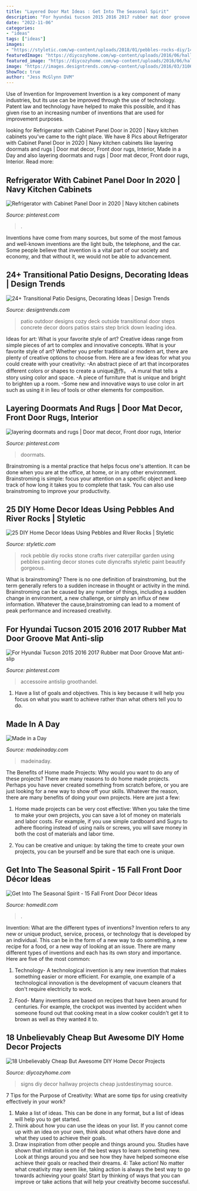 ```yaml
---
title: "Layered Door Mat Ideas : Get Into The Seasonal Spirit"
description: "For hyundai tucson 2015 2016 2017 rubber mat door groove mat anti-slip"
date: "2022-11-06"
categories:
- "ideas"
tags: ["ideas"]
images:
- "https://styletic.com/wp-content/uploads/2018/01/pebbles-rocks-diy/14-pebbles-rocks-diy-ideas-tutorials.jpg"
featuredImage: "https://diycozyhome.com/wp-content/uploads/2016/06/hallway-signs.jpg"
featured_image: "https://diycozyhome.com/wp-content/uploads/2016/06/hallway-signs.jpg"
image: "https://images.designtrends.com/wp-content/uploads/2016/03/31062701/Cozy-Outdoor-Patio-Designs.jpg"
ShowToc: true
author: "Jess McGlynn DVM"
---
```



Use of Invention for Improvement
Invention is a key component of many industries, but its use can be improved through the use of technology. Patent law and technology have helped to make this possible, and it has given rise to an increasing number of inventions that are used for improvement purposes.

	

		
looking for Refrigerator with Cabinet Panel Door in 2020 | Navy kitchen cabinets you've came to the right place. We have 8 Pics about Refrigerator with Cabinet Panel Door in 2020 | Navy kitchen cabinets like layering doormats and rugs | Door mat decor, Front door rugs, Interior, Made in a Day and also layering doormats and rugs | Door mat decor, Front door rugs, Interior. Read more:
		
    
## Refrigerator With Cabinet Panel Door In 2020 | Navy Kitchen Cabinets

<img loading=lazy src="https://i.pinimg.com/736x/ab/b5/b7/abb5b777172a4d068f1d6e4edccfd179.jpg" onerror="this.onerror=null;this.src='https://tse1.mm.bing.net/th?id=OIP.Sf4yjqVxQEtpR0jH0LRoCgHaLH&amp;pid=15.1';" alt="Refrigerator with Cabinet Panel Door in 2020 | Navy kitchen cabinets">

_Source: pinterest.com_

>. 

	

Inventions have come from many sources, but some of the most famous and well-known inventions are the light bulb, the telephone, and the car. Some people believe that invention is a vital part of our society and economy, and that without it, we would not be able to advancement.

    
## 24+ Transitional Patio Designs, Decorating Ideas | Design Trends

<img loading=lazy src="https://images.designtrends.com/wp-content/uploads/2016/03/31062701/Cozy-Outdoor-Patio-Designs.jpg" onerror="this.onerror=null;this.src='https://tse3.mm.bing.net/th?id=OIP.pcO-AgcWfA08VPHFFkzfBQHaE8&amp;pid=15.1';" alt="24+ Transitional Patio Designs, Decorating Ideas | Design Trends">

_Source: designtrends.com_

>patio outdoor designs cozy deck outside transitional door steps concrete decor doors patios stairs step brick down leading idea. 

	

Ideas for art: What is your favorite style of art?
Creative ideas range from simple pieces of art to complex and innovative concepts. What is your favorite style of art? Whether you prefer traditional or modern art, there are plenty of creative options to choose from. Here are a few ideas for what you could create with your creativity: 
-An abstract piece of art that incorporates different colors or shapes to create a unique造作。
-A mural that tells a story using color and space.
-A piece of furniture that is unique and bright to brighten up a room.
-Some new and innovative ways to use color in art such as using it in lieu of tools or other elements for composition.

    
## Layering Doormats And Rugs | Door Mat Decor, Front Door Rugs, Interior

<img loading=lazy src="https://i.pinimg.com/736x/b8/1b/2c/b81b2caf6f780e0de5c3a20ae8147bac.jpg" onerror="this.onerror=null;this.src='https://tse3.mm.bing.net/th?id=OIP.B6KdGU240jCHW_Fh7IlBjAHaLH&amp;pid=15.1';" alt="layering doormats and rugs | Door mat decor, Front door rugs, Interior">

_Source: pinterest.com_

>doormats. 

	

Brainstroming is a mental practice that helps focus one's attention. It can be done when you are at the office, at home, or in any other environment. Brainstroming is simple: focus your attention on a specific object and keep track of how long it takes you to complete that task. You can also use brainstroming to improve your productivity.

    
## 25 DIY Home Decor Ideas Using Pebbles And River Rocks | Styletic

<img loading=lazy src="https://styletic.com/wp-content/uploads/2018/01/pebbles-rocks-diy/14-pebbles-rocks-diy-ideas-tutorials.jpg" onerror="this.onerror=null;this.src='https://tse4.mm.bing.net/th?id=OIP.qngsfwwdRc187osY3WiS_gHaNo&amp;pid=15.1';" alt="25 DIY Home Decor Ideas Using Pebbles and River Rocks | Styletic">

_Source: styletic.com_

>rock pebble diy rocks stone crafts river caterpillar garden using pebbles painting decor stones cute diyncrafts styletic paint beautify gorgeous. 

	

What is brainstroming?
There is no one definition of brainstroming, but the term generally refers to a sudden increase in thought or activity in the mind. Brainstroming can be caused by any number of things, including a sudden change in environment, a new challenge, or simply an influx of new information. Whatever the cause,brainstroming can lead to a moment of peak performance and increased creativity.

    
## For Hyundai Tucson 2015 2016 2017 Rubber Mat Door Groove Mat Anti-slip

<img loading=lazy src="https://i.pinimg.com/736x/63/0d/09/630d09ee3e0eeac2fd6667e21f0bea9c.jpg" onerror="this.onerror=null;this.src='https://tse4.mm.bing.net/th?id=OIP.UaYHC1iMECtm7TAxGp4wSgHaHa&amp;pid=15.1';" alt="For Hyundai Tucson 2015 2016 2017 Rubber mat Door Groove Mat anti-slip">

_Source: pinterest.com_

>accessoire antislip groothandel. 

	

1. Have a list of goals and objectives. This is key because it will help you focus on what you want to achieve rather than what others tell you to do.

    
## Made In A Day

<img loading=lazy src="https://madeinaday.com/wp-content/uploads/2018/08/Seasonal-Wispy-Wreaths-Fall-to-Winter.jpg" onerror="this.onerror=null;this.src='https://tse2.mm.bing.net/th?id=OIP.ii2OCNFT93bm_f_cqFUXUwHaNl&amp;pid=15.1';" alt="Made in a Day">

_Source: madeinaday.com_

>madeinaday. 

	

The Benefits of Home made Projects: Why would you want to do any of these projects?
There are many reasons to do home made projects. Perhaps you have never created something from scratch before, or you are just looking for a new way to show off your skills. Whatever the reason, there are many benefits of doing your own projects. Here are just a few: 
1. Home made projects can be very cost effective: When you take the time to make your own projects, you can save a lot of money on materials and labor costs. For example, if you use simple cardboard and Sugru to adhere flooring instead of using nails or screws, you will save money in both the cost of materials and labor time. 

2. You can be creative and unique: by taking the time to create your own projects, you can be yourself and be sure that each one is unique.

    
## Get Into The Seasonal Spirit - 15 Fall Front Door Décor Ideas

<img loading=lazy src="https://cdn.homedit.com/wp-content/uploads/2013/09/beautiful-fall-front-door-design.jpg" onerror="this.onerror=null;this.src='https://tse1.mm.bing.net/th?id=OIP.KbKg2ZpNaPlE9IUtRz-tVQHaJ6&amp;pid=15.1';" alt="Get Into The Seasonal Spirit - 15 Fall Front Door Décor Ideas">

_Source: homedit.com_

>. 

	

Invention: What are the different types of inventions?
Invention refers to any new or unique product, service, process, or technology that is developed by an individual. This can be in the form of a new way to do something, a new recipe for a food, or a new way of looking at an issue. There are many different types of inventions and each has its own story and importance. Here are five of the most common:
1. Technology- A technological invention is any new invention that makes something easier or more efficient. For example, one example of a technological innovation is the development of vacuum cleaners that don't require electricity to work.

2. Food- Many inventions are based on recipes that have been around for centuries. For example, the crockpot was invented by accident when someone found out that cooking meat in a slow cooker couldn't get it to brown as well as they wanted it to.

    
## 18 Unbelievably Cheap But Awesome DIY Home Decor Projects

<img loading=lazy src="https://diycozyhome.com/wp-content/uploads/2016/06/hallway-signs.jpg" onerror="this.onerror=null;this.src='https://tse3.mm.bing.net/th?id=OIP.WK8xketsEFEGkRZhZe0H6gHaLH&amp;pid=15.1';" alt="18 Unbelievably Cheap But Awesome DIY Home Decor Projects">

_Source: diycozyhome.com_

>signs diy decor hallway projects cheap justdestinymag source. 

	

7 Tips for the Purpose of Creativity: What are some tips for using creativity effectively in your work?
1. Make a list of ideas. This can be done in any format, but a list of ideas will help you to get started.
2. Think about how you can use the ideas on your list. If you cannot come up with an idea on your own, think about what others have done and what they used to achieve their goals.
3. Draw inspiration from other people and things around you. Studies have shown that imitation is one of the best ways to learn something new. Look at things around you and see how they have helped someone else achieve their goals or reached their dreams.
4: Take action! No matter what creativity may seem like, taking action is always the best way to go towards achieving your goals! Start by thinking of ways that you can improve or take actions that will help your creativity become successful.

